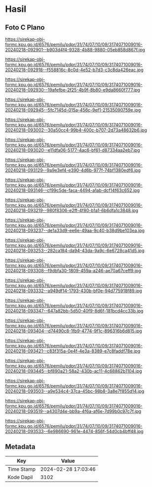 # Hasil

## Foto C Plano

https://sirekap-obj-formc.kpu.go.id/6576/pemilu/pdpr/31/74/07/10/09/3174071009016-20240218-092901--b903d4f4-9328-4b88-9880-05eb858d867f.jpg

https://sirekap-obj-formc.kpu.go.id/6576/pemilu/pdpr/31/74/07/10/09/3174071009016-20240218-092918--f558816c-8c0d-4e52-b7d3-c3c8da426eac.jpg

https://sirekap-obj-formc.kpu.go.id/6576/pemilu/pdpr/31/74/07/10/09/3174071009016-20240218-092930--19afefbe-2f25-4b9f-8b80-e9da8660f777.jpg

https://sirekap-obj-formc.kpu.go.id/6576/pemilu/pdpr/31/74/07/10/09/3174071009016-20240218-092945--5fc7145d-015a-456c-9ef1-21535090759e.jpg

https://sirekap-obj-formc.kpu.go.id/6576/pemilu/pdpr/31/74/07/10/09/3174071009016-20240218-093002--30a50cc4-99b4-400c-b707-2d73a48632b6.jpg

https://sirekap-obj-formc.kpu.go.id/6576/pemilu/pdpr/31/74/07/10/09/3174071009016-20240218-093020--e11dfa06-5177-4ac6-bf61-d87334aa2eb7.jpg

https://sirekap-obj-formc.kpu.go.id/6576/pemilu/pdpr/31/74/07/10/09/3174071009016-20240218-093129--9a9e3ef4-e390-4d6b-977f-74bf1380edf6.jpg

https://sirekap-obj-formc.kpu.go.id/6576/pemilu/pdpr/31/74/07/10/09/3174071009016-20240218-093146--cf99c5de-faca-4494-a1ab-dcf14f63c652.jpg

https://sirekap-obj-formc.kpu.go.id/6576/pemilu/pdpr/31/74/07/10/09/3174071009016-20240218-093219--980f8306-e2ff-4f80-b1a1-6b6dfa1c3848.jpg

https://sirekap-obj-formc.kpu.go.id/6576/pemilu/pdpr/31/74/07/10/09/3174071009016-20240218-093237--de1a33d9-ee6e-49aa-9c40-b38d9be103ea.jpg

https://sirekap-obj-formc.kpu.go.id/6576/pemilu/pdpr/31/74/07/10/09/3174071009016-20240218-093253--282ca184-da94-43da-9a9c-6e6728ca41d5.jpg

https://sirekap-obj-formc.kpu.go.id/6576/pemilu/pdpr/31/74/07/10/09/3174071009016-20240218-093308--f9dbfa30-1809-459a-a246-ae70a67ceff9.jpg

https://sirekap-obj-formc.kpu.go.id/6576/pemilu/pdpr/31/74/07/10/09/3174071009016-20240218-093332--a949df14-1793-430b-bf0e-94d775918f89.jpg

https://sirekap-obj-formc.kpu.go.id/6576/pemilu/pdpr/31/74/07/10/09/3174071009016-20240218-093347--647a82bb-5d50-40f9-8d6f-181bcd4cc33b.jpg

https://sirekap-obj-formc.kpu.go.id/6576/pemilu/pdpr/31/74/07/10/09/3174071009016-20240218-093404--d74490c8-1fb9-4774-9f1c-896316b6d815.jpg

https://sirekap-obj-formc.kpu.go.id/6576/pemilu/pdpr/31/74/07/10/09/3174071009016-20240218-093421--c83f315a-0e4f-4e3a-8389-e7c8faddf78e.jpg

https://sirekap-obj-formc.kpu.go.id/6576/pemilu/pdpr/31/74/07/10/09/3174071009016-20240218-093445--bf890a21-58a2-430b-ac11-4c68862b1104.jpg

https://sirekap-obj-formc.kpu.go.id/6576/pemilu/pdpr/31/74/07/10/09/3174071009016-20240218-093503--a9e534c4-37ca-45bc-98b8-3a8e7f855d14.jpg

https://sirekap-obj-formc.kpu.go.id/6576/pemilu/pdpr/31/74/07/10/09/3174071009016-20240218-093519--a4307d4e-bb9a-4f6a-af6e-7d99b0c97c7f.jpg

https://sirekap-obj-formc.kpu.go.id/6576/pemilu/pdpr/31/74/07/10/09/3174071009016-20240218-093533--6e986690-961e-4474-856f-54d0cb4bff48.jpg


## Metadata

| Key        | Value               |
| ---------- | ------------------- |
| Time Stamp | 2024-02-28 17:03:46 |
| Kode Dapil | 3102                |



